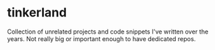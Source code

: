tinkerland
==========

Collection of unrelated projects and code snippets I've written over the years. Not really big or important enough to have dedicated repos.
